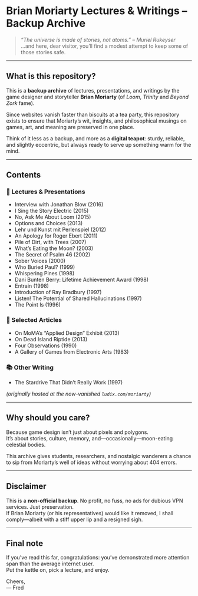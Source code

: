 # Brian Moriarty Lectures & Writings – Backup Archive  

> *“The universe is made of stories, not atoms.” – Muriel Rukeyser*  
> …and here, dear visitor, you’ll find a modest attempt to keep some of those stories safe.  

---

## What is this repository?  

This is a **backup archive** of lectures, presentations, and writings by the game designer and storyteller **Brian Moriarty** (of *Loom*, *Trinity* and *Beyond Zork* fame).  

Since websites vanish faster than biscuits at a tea party, this repository exists to ensure that Moriarty’s wit, insights, and philosophical musings on games, art, and meaning are preserved in one place.  

Think of it less as a backup, and more as a **digital teapot**: sturdy, reliable, and slightly eccentric, but always ready to serve up something warm for the mind.  

---

## Contents  

### 🎤 Lectures & Presentations
- Interview with Jonathan Blow (2016)  
- I Sing the Story Electric (2015)  
- No, Ask Me About Loom (2015)  
- Options and Choices (2013)  
- Lehr und Kunst mit Perlenspiel (2012)   
- An Apology for Roger Ebert (2011) 
- Pile of Dirt, with Trees (2007)  
- What’s Eating the Moon? (2003)  
- The Secret of Psalm 46 (2002)  
- Sober Voices (2000)   
- Who Buried Paul? (1999)  
- Whispering Pines (1998)  
- Dani Bunten Berry: Lifetime Achievement Award (1998)   
- Entrain (1998)   
- Introduction of Ray Bradbury (1997)   
- Listen! The Potential of Shared Hallucinations (1997)  
- The Point Is (1996)  

### 📰 Selected Articles
- On MoMA’s “Applied Design” Exhibit (2013)  
- On Dead Island Riptide (2013)  
- Four Observations (1990)  
- A Gallery of Games from Electronic Arts (1983)  

### 📚 Other Writing
- The Stardrive That Didn’t Really Work (1997)  

*(originally hosted at the now-vanished `ludix.com/moriarty`)*  

---

## Why should you care?  

Because game design isn’t just about pixels and polygons.  
It’s about stories, culture, memory, and—occasionally—moon-eating celestial bodies.  

This archive gives students, researchers, and nostalgic wanderers a chance to sip from Moriarty’s well of ideas without worrying about 404 errors.  

---

## Disclaimer  

This is a **non-official backup**. No profit, no fuss, no ads for dubious VPN services. Just preservation.  
If Brian Moriarty (or his representatives) would like it removed, I shall comply—albeit with a stiff upper lip and a resigned sigh.  

---

## Final note  

If you’ve read this far, congratulations: you’ve demonstrated more attention span than the average internet user.  
Put the kettle on, pick a lecture, and enjoy.  

Cheers,  
— Fred
